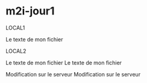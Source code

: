 # m2i-jour1
LOCAL1

Le texte de mon fichier

LOCAL2

Le texte de mon fichier
Le texte de mon fichier

Modification sur le serveur
Modification sur le serveur
